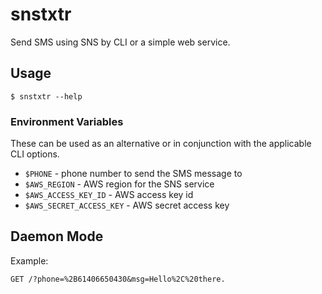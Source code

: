 # snstxtr

Send SMS using SNS by CLI or a simple web service.

## Usage

    $ snstxtr --help

### Environment Variables

These can be used as an alternative or in conjunction with the applicable CLI options.

- `$PHONE` - phone number to send the SMS message to
- `$AWS_REGION` - AWS region for the SNS service
- `$AWS_ACCESS_KEY_ID` - AWS access key id
- `$AWS_SECRET_ACCESS_KEY` - AWS secret access key

## Daemon Mode

Example:

```
GET /?phone=%2B61406650430&msg=Hello%2C%20there.
```
